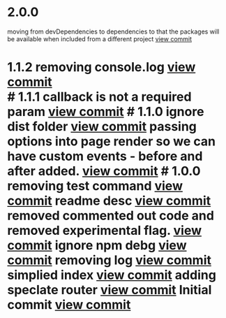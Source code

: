 

# 2.0.0

moving from devDependencies to dependencies to that the packages will be available when included from a different project [view commit](http://github.com/$3/$4/commit/8248e4158e3161e13d0e52a1086144c4cf5b7f23) <br />

 # 1.1.2 removing console.log [view commit](http://github.com/$3/$4/commit/84029f5c754b35e4ae0395fed37f85796023217d) <br /> # 1.1.1 callback is not a required param [view commit](http://github.com/$3/$4/commit/b5b363e8d687af36668c4fa1ae3ea5d8d9179ef8) # 1.1.0 ignore dist folder [view commit](http://github.com/$3/$4/commit/c32ceab10b8c65a20b81429e0d81c2c824fc5434) passing options into page render so we can have custom events - before and after added. [view commit](http://github.com/$3/$4/commit/40966ad7102d081ef295435196f00d1c24c39fdd) # 1.0.0 removing test command [view commit](http://github.com/$3/$4/commit/9053eb64b3b40d1bd97cb06f1be220b136d92bfa) readme desc [view commit](http://github.com/$3/$4/commit/11c4a567dc271a9d96d536a062e53545911bd4c5) removed commented out code and removed experimental flag. [view commit](http://github.com/$3/$4/commit/0bb64d1e231905f01c279e18b4c48eb80e101846) ignore npm debg [view commit](http://github.com/$3/$4/commit/2949f6273636d688229acad0af147b7c9a3e8428) removing log [view commit](http://github.com/$3/$4/commit/4eb51642fb6435654548aeca4d83f1674d26d661) simplied index [view commit](http://github.com/$3/$4/commit/c0cf7e96053424e0eae69ed382f2d6d2abc824d0) adding speclate router [view commit](http://github.com/$3/$4/commit/d7408bfc2064ca82d81987b61b9a633cb4a3c1d6) Initial commit [view commit](http://github.com/$3/$4/commit/1575bd91e00c163df737ee4849074c5ea3080127)
